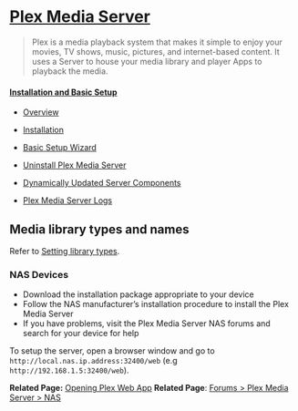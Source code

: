 

# [Plex Media Server](https://support.plex.tv/articles/categories/plex-media-server/)

> Plex is a media playback system that makes it simple to enjoy your movies, TV shows, music, pictures, and internet-based content. It uses a Server to house your media library and player Apps to playback the media.

#### [Installation and Basic Setup](https://support.plex.tv/articles/categories/plex-media-server/installation-and-basic-setup/)

- [Overview](https://support.plex.tv/articles/200380843-overview/)

- [Installation](https://support.plex.tv/articles/200288586-installation/)

- [Basic Setup Wizard](https://support.plex.tv/articles/200288896-basic-setup-wizard/)

- [Uninstall Plex Media Server](https://support.plex.tv/articles/201941078-uninstall-plex-media-server/)

- [Dynamically Updated Server Components](https://support.plex.tv/articles/203088737-dynamically-updated-server-components/)

- [Plex Media Server Logs](https://support.plex.tv/articles/200250417-plex-media-server-log-files/)

## Media library types and names
Refer to [Setting library types](how_to/set_library_types.md).

### NAS Devices

- Download the installation package appropriate to your device
- Follow the NAS manufacturer’s installation procedure to install the Plex Media Server
- If you have problems, visit the Plex Media Server NAS forums and search for your device for help

To setup the server, open a browser window and go to `http://local.nas.ip.address:32400/web` (e.g `http://192.168.1.5:32400/web`).

**Related Page:** [Opening Plex Web App](https://support.plex.tv/articles/200288666-opening-plex-web-app/)
**Related Page**: [Forums > Plex Media Server > NAS](https://forums.plex.tv/categories/nas)
